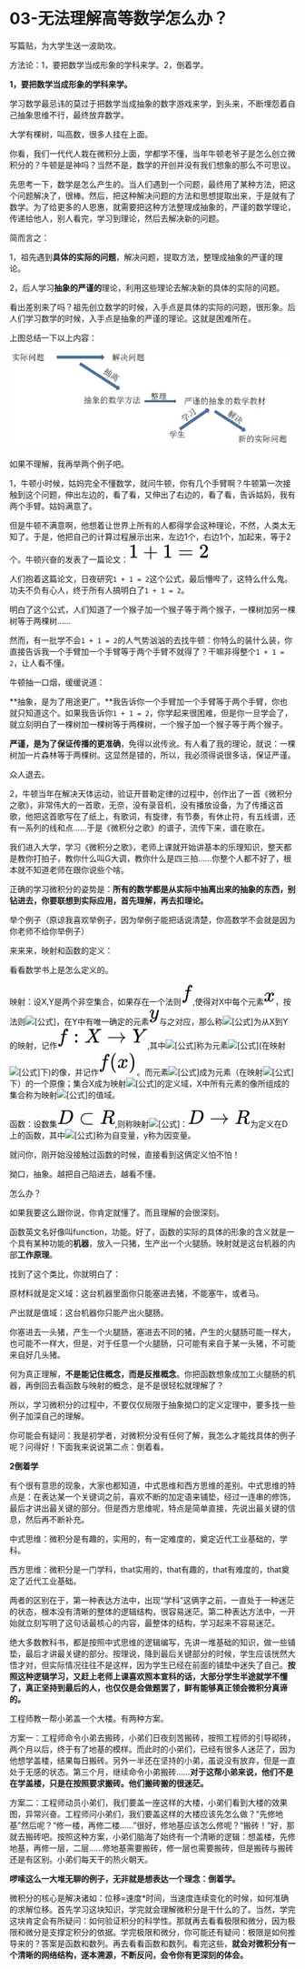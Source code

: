 # 03-无法理解高等数学怎么办？

写篇贴，为大学生送一波助攻。

方法论：1，要把数学当成形象的学科来学。2，倒着学。

**1，要把数学当成形象的学科来学。**

学习数学最忌讳的莫过于把数学当成抽象的数字游戏来学，到头来，不断埋怨着自己抽象思维不行，最终放弃数学。

大学有棵树，叫高数，很多人挂在上面。

你看，我们一代代人栽在微积分上面，学都学不懂，当年牛顿老爷子是怎么创立微积分的？牛顿是是神吗？当然不是，数学的开创并没有我们想象的那么不可思议。

先思考一下，数学是怎么产生的。当人们遇到一个问题，最终用了某种方法，把这个问题解决了，很棒。然后，把这种解决问题的方法和思想提取出来，于是就有了数学。为了给更多的人恩惠，就需要把这种方法整理成抽象的，严谨的数学理论，传递给他人，别人看完，学习到理论，然后去解决新的问题。

简而言之：

1，祖先遇到**具体的实际的问题**，解决问题，提取方法，整理成抽象的严谨的理论。

2，后人学习**抽象的严谨的**理论，利用这些理论去解决新的具体的实际的问题。

看出差别来了吗？祖先创立数学的时候，入手点是具体的实际的问题，很形象。后人们学习数学的时候，入手点是抽象的严谨的理论。这就是困难所在。

上图总结一下以上内容：

![img](assets/img/v2-69a46efb5211a674031807aa1d6eded0_720w.jpg)

如果不理解，我再举两个例子吧。

1，牛顿小时候，姑妈完全不懂数学，就问牛顿，你有几个手臂啊？牛顿第一次接触到这个问题，伸出左边的，看了看，又伸出了右边的，看了看，告诉姑妈，我有两个手臂。姑妈满意了。

但是牛顿不满意啊，他想着让世界上所有的人都得学会这种理论，不然，人类太无知了。于是，他把自己的计算过程展示出来，左边1个，右边1个，加起来，等于2个。牛顿兴奋的发表了一篇论文：![公式](assets/img/equation-1589776818843.svg)

人们抱着这篇论文，日夜研究`1 + 1 = 2`这个公式，最后懵哔了，这特么什么鬼。功夫不负有心人，终于所有人搞明白了`1 + 1 = 2`。

明白了这个公式，人们知道了一个猴子加一个猴子等于两个猴子，一棵树加另一棵树等于两棵树……

然而，有一批学不会`1 + 1 = 2`的人气势汹汹的去找牛顿：你特么的装什么装，你直接告诉我一个手臂加一个手臂等于两个手臂不就得了？干嘛非得整个`1 + 1 = 2`，让人看不懂。

牛顿抽一口烟，缓缓说道：

**抽象，是为了用途更广。**我告诉你一个手臂加一个手臂等于两个手臂，你也就只知道这个。如果我告诉你`1 + 1 = 2`，你学起来很困难，但是你一旦学会了，就立刻明白了一棵树加一棵树等于两棵树，一个猴子加一个猴子等于两个猴子。

**严谨，是为了保证传播的更准确**，免得以讹传讹。有人看了我的理论，就说：一棵树加一片森林等于两棵树。这显然是错的，所以，我必须得说很多话，保证严谨。

众人退去。

2，牛顿当年在解决天体运动，验证开普勒定律的过程中，创作出了一首《微积分之歌》，非常伟大的一首歌，无奈，没有录音机，没有播放设备，为了传播这首歌，他把这首歌写在了纸上，有歌词，有旋律，有节奏，有休止符，有五线谱，还有一系列的线和点……于是《微积分之歌》的谱子，流传下来，谱在歌在。

我们进入大学，学习《微积分之歌》，老师上课就开始讲基本的乐理知识，整天都是教你打拍子，教你什么叫G大调，教你什么是四三拍……你整个人都不好了，根本就不知道老师在跟你说些个啥。

正确的学习微积分的姿势是：**所有的数学都是从实际中抽离出来的抽象的东西，别钻进去，你要联想到实际应用，首先理解，再去扣理论。**

举个例子（原谅我喜欢举例子，因为举例子能把话说清楚，你高数学不会就是因为你老师不给你举例子）

来来来，映射和函数的定义：

看看数学书上是怎么定义的。

映射：设X,Y是两个非空集合，如果存在一个法则![[公式]](assets/img/equation-1589777004678.svg),使得对X中每个元素![[公式]](assets/img/equation-1589777004688.svg)，按法则![[公式]](https://www.zhihu.com/equation?tex=f)，在Y中有唯一确定的元素![[公式]](assets/img/equation-1589777004786.svg)与之对应，那么称![[公式]](https://www.zhihu.com/equation?tex=f)为从X到Y的映射，记作![[公式]](assets/img/equation-1589777004791.svg),其中![[公式]](https://www.zhihu.com/equation?tex=y)称为元素![[公式]](https://www.zhihu.com/equation?tex=x)(在映射![[公式]](https://www.zhihu.com/equation?tex=f)下)的像，并记作![[公式]](assets/img/equation-1589777004799.svg)。而元素![[公式]](https://www.zhihu.com/equation?tex=x)成为元素（在映射![[公式]](https://www.zhihu.com/equation?tex=f)下）的一个原像；集合X成为映射![[公式]](https://www.zhihu.com/equation?tex=f)的定义域，X中所有元素的像所组成的集合称为映射![[公式]](https://www.zhihu.com/equation?tex=f)的值域。

函数：设数集![[公式]](assets/img/equation-1589776591306.svg),则称映射![[公式]](https://www.zhihu.com/equation?tex=f)：![[公式]](assets/img/equation-1589776591377.svg)为定义在D上的函数，其中![[公式]](https://www.zhihu.com/equation?tex=x)称为自变量，y称为因变量。

就问你，刚开始没接触过函数的时候，直接看到这俩定义怕不怕！

拗口，抽象。越把自己陷进去，越看不懂。

怎么办？

如果我要这么跟你说，你肯定就懂了。而且理解的会很深刻。

函数英文名好像叫function，功能。好了，函数的实际的具体的形象的含义就是一个具有某种功能的**机器**，放入一只猪，生产出一个火腿肠。映射就是这台机器的内部**工作原理**。

找到了这个类比，你就明白了：

原材料就是定义域：这台机器里面你只能塞进去猪，不能塞牛，或者马。

产出就是值域：这台机器你只能产出火腿肠。

你塞进去一头猪，产生一个火腿肠，塞进去不同的猪，产生的火腿肠可能一样大，也可能不一样大，但是，对于任意一个火腿肠，只可能有来自于某一头猪，不可能来自好几头猪。

何为真正理解，**不是能记住概念，而是反推概念**。你把函数想象成加工火腿肠的机器，再倒回去看函数与映射的概念，是不是很轻松就理解了？

所以，学习微积分的过程中，不要仅仅局限于抽象拗口的定义定理中，要多找一些例子加深自己的理解。

你可能会有疑问：我是初学者，对微积分没有任何了解，我怎么才能找具体的例子呢？问得好！下面我来说说第二点：倒着看。

**2倒着学**

有个很有意思的现象，大家也都知道，中式思维和西方思维的差别。中式思维的特点是：在表达某一个关键词之前，喜欢不断的加定语来铺垫，经过一连串的修饰，最后才讲出最关键的部分。但是西方思维呢，特点是简单直接，先说出最关键的信息，然后再不断补充。

中式思维：微积分是有趣的，实用的，有一定难度的，奠定近代工业基础的，学科。

西方思维：微积分是一门学科，that实用的，that有趣的，that有难度的，that奠定了近代工业基础。

两者的区别在于，第一种表达方法中，出现“学科”这俩字之前，一直处于一种迷茫的状态，根本没有清晰的整体的逻辑结构，很容易迷茫。第二种表达方法中，一开始就立刻写明了这句话最核心的内容，最整体的结构，学习起来不容易迷茫。

绝大多数教科书，都是按照中式思维的逻辑编写，先讲一堆基础的知识，做一些铺垫，最后才讲最关键的部分。按理说，降到最后关键部分的时候，学生应该恍然大悟才对，但实际情况往往不是这样，因为学生已经在前面的铺垫中迷失了自己。**按照这种逻辑学习，又赶上老师上课喜欢照本宣科的话，大部分学生半途就学不懂了，真正坚持到最后的人，也仅仅是会做题罢了，鲜有能够真正领会微积分真谛的。**

工程师教一帮小弟盖一个大楼。有两种方案。

方案一：工程师命令小弟去搬砖，小弟们日夜刻苦搬砖，按照工程师的引导砌砖，两个月以后，终于有了地基的模样。而此时的小弟们，已经有很多人迷茫了，因为他想学盖楼，结果每日搬砖。另外一半还在坚持的小弟，虽说没有放弃，但是一直处于无感的状态。第三个月，继续命令小弟搬砖……**对于这帮小弟来说，他们不是在学盖楼，只是在按照要求搬砖。他们搬砖搬的很迷茫。**

方案二：工程师动员小弟们，我们要盖一座这样的大楼，小弟们看到大楼的效果图，异常兴奋。工程师问小弟们，我们要盖这样的大楼应该先怎么做？“先修地基”然后呢？“修一楼，再修二楼……”很好，修地基应该怎么修呢？“搬砖！”好，那就去搬砖吧。按照这种方案，小弟们脑海了始终有一个清晰的逻辑：想盖楼，先修地基，再修一层，二层……修地基需要搬砖，修一层也需要搬砖，但是搬砖与搬砖还是有区别。小弟们每天干的热火朝天。

**啰嗦这么一大堆无聊的例子，无非就是想表达一个理念：倒着学。**

微积分的核心是解决诸如：位移=速度*时间，当速度连续变化的时候，如何准确的求解位移。首先学习这块知识，学完就会理解微积分是干什么的了。当然，学完这块肯定会有所疑问：如何验证积分的科学性。那就再去看看极限和微分，因为极限和微分是支撑定积分的依据。学完极限和微分，你可能还有疑问：极限是如何推导来的？答案是函数和数列。再去看看函数和数列。看完这些，**就会对微积分有一个清晰的网络结构，逐本溯源，不断反问，会令你有更深刻的体会。**